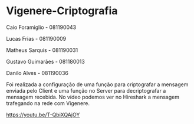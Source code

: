 # Vigenere-Criptografia

Caio Foramiglio - 081190043

Lucas Frias - 081190009

Matheus Sarquis - 081190031

Gustavo Guimarães - 081180013

Danilo Alves - 081190036

Foi realizada a configuração de uma função para criptografar a mensagem enviada pelo Client e uma função no Server para decriptografar a mensagem recebida. No vídeo podemos ver no Hireshark a mensagem trafegando na rede com Vigenere.

https://youtu.be/T-QbiXQAjOY
